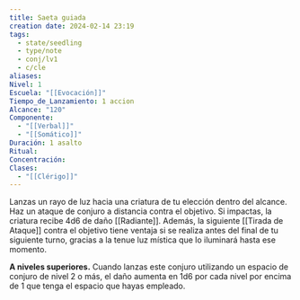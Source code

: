 ```yaml
---
title: Saeta guiada
creation date: 2024-02-14 23:19
tags:
  - state/seedling
  - type/note
  - conj/lv1
  - c/cle
aliases: 
Nivel: 1
Escuela: "[[Evocación]]"
Tiempo_de_Lanzamiento: 1 accion
Alcance: "120"
Componente:
  - "[[Verbal]]"
  - "[[Somático]]"
Duración: 1 asalto
Ritual: 
Concentración: 
Clases:
  - "[[Clérigo]]"
---
```

Lanzas un rayo de luz hacia una criatura de tu elección dentro del alcance. Haz un ataque de conjuro a distancia contra el objetivo. Si impactas, la criatura recibe 4d6 de daño [[Radiante]]. Además, la siguiente [[Tirada de Ataque]] contra el objetivo tiene ventaja si se realiza antes del final de tu siguiente turno, gracias a la tenue luz mística que lo iluminará hasta ese momento.

**A niveles superiores.** Cuando lanzas este conjuro utilizando un espacio de conjuro de nivel 2 o más, el daño aumenta en 1d6 por cada nivel por encima de 1 que tenga el espacio que hayas empleado.

